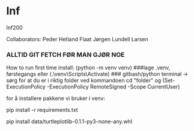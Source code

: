 # Inf
Inf200

Collaborators:
Peder Hetland Flaat
Jørgen Lundell Larsen


### ALLTID GIT FETCH FØR MAN GJØR NOE

How to run first time install: 
(python -m venv venv) ###lage .venv, førstegangs
eller (.\venv\Scripts\Activate) ### gitbash/python terminal -> sørg for at du er i riktig folder ved kommandoen cd "folder" og 
(Set-ExecutionPolicy -ExecutionPolicy RemoteSigned -Scope CurrentUser)

for å installere pakkene vi bruker i venv:

pip install -r requirements.txt

pip install data/turtleplotlib-0.1.1-py3-none-any.whl